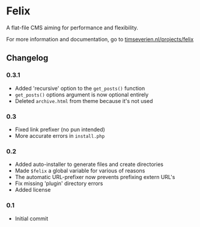 Felix
=====

A flat-file CMS aiming for performance and flexibility.

For more information and documentation, go to [timseverien.nl/projects/felix](http://timseverien.nl/projects/felix)

## Changelog

### 0.3.1
- Added 'recursive' option to the `get_posts()` function
- `get_posts()` options argument is now optional entirely
- Deleted `archive.html` from theme because it's not used

### 0.3
- Fixed link prefixer (no pun intended)
- More accurate errors in `install.php`

### 0.2
- Added auto-installer to generate files and create directories
- Made `$felix` a global variable for various of reasons
- The automatic URL-prefixer now prevents prefixing extern URL's
- Fix missing 'plugin' directory errors
- Added license

### 0.1
- Initial commit
